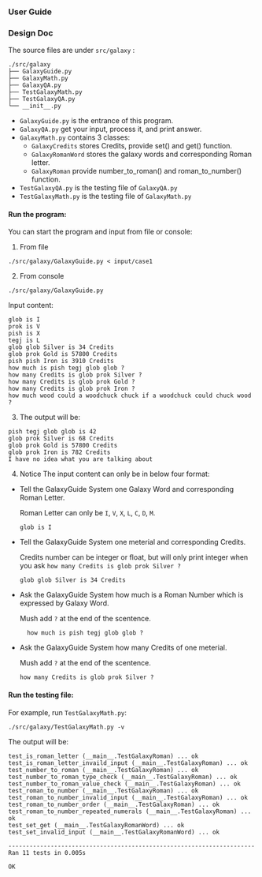 ### User Guide

### Design Doc
The source files are under `src/galaxy` :
```
./src/galaxy
├── GalaxyGuide.py
├── GalaxyMath.py
├── GalaxyQA.py
├── TestGalaxyMath.py
├── TestGalaxyQA.py
└── __init__.py
```
* `GalaxyGuide.py` is the entrance of this program.
* `GalaxyQA.py` get your input, process it, and print answer.
* `GalaxyMath.py` contains 3 classes:
  * `GalaxyCredits` stores Credits, provide set() and get() function.
  * `GalaxyRomanWord` stores the galaxy words and corresponding Roman letter.
  * `GalaxyRoman` provide number_to_roman() and roman_to_number() function.
* `TestGalaxyQA.py` is the testing file of `GalaxyQA.py`
* `TestGalaxyMath.py` is the testing file of `GalaxyMath.py`

#### Run the program:
You can start the program and input from file or console:
1. From file
```
./src/galaxy/GalaxyGuide.py < input/case1
```
2. From console
```
./src/galaxy/GalaxyGuide.py
```
Input content:
```
glob is I
prok is V
pish is X
tegj is L
glob glob Silver is 34 Credits
glob prok Gold is 57800 Credits
pish pish Iron is 3910 Credits
how much is pish tegj glob glob ?
how many Credits is glob prok Silver ?
how many Credits is glob prok Gold ?
how many Credits is glob prok Iron ?
how much wood could a woodchuck chuck if a woodchuck could chuck wood ?
```
3. The output will be:
```
pish tegj glob glob is 42
glob prok Silver is 68 Credits
glob prok Gold is 57800 Credits
glob prok Iron is 782 Credits
I have no idea what you are talking about
```
4. Notice
The input content can only be in below four format:

  * Tell the GalaxyGuide System one Galaxy Word and corresponding Roman Letter.

    Roman Letter can only be `I`, `V`, `X`, `L`, `C`, `D`, `M`.

    ```
    glob is I
    ```

  * Tell the GalaxyGuide System one meterial and corresponding Credits.

    Credits number can be integer or float, but will only print integer when you ask `how many Credits is glob prok Silver ?`

    ```
    glob glob Silver is 34 Credits
    ```

  * Ask the GalaxyGuide System how much is a Roman Number which is expressed by Galaxy Word.

    Mush add `?` at the end of the scentence.
    ```
      how much is pish tegj glob glob ?
    ```

  * Ask the GalaxyGuide System how many Credits of one meterial.

    Mush add `?` at the end of the scentence.
    ```
    how many Credits is glob prok Silver ?
    ```

#### Run the testing file:
For example, run `TestGalaxyMath.py`:
```
./src/galaxy/TestGalaxyMath.py -v
```
The output will be:
```
test_is_roman_letter (__main__.TestGalaxyRoman) ... ok
test_is_roman_letter_invaild_input (__main__.TestGalaxyRoman) ... ok
test_number_to_roman (__main__.TestGalaxyRoman) ... ok
test_number_to_roman_type_check (__main__.TestGalaxyRoman) ... ok
test_number_to_roman_value_check (__main__.TestGalaxyRoman) ... ok
test_roman_to_number (__main__.TestGalaxyRoman) ... ok
test_roman_to_number_invalid_input (__main__.TestGalaxyRoman) ... ok
test_roman_to_number_order (__main__.TestGalaxyRoman) ... ok
test_roman_to_number_repeated_numerals (__main__.TestGalaxyRoman) ... ok
test_set_get (__main__.TestGalaxyRomanWord) ... ok
test_set_invalid_input (__main__.TestGalaxyRomanWord) ... ok

----------------------------------------------------------------------
Ran 11 tests in 0.005s

OK
```
